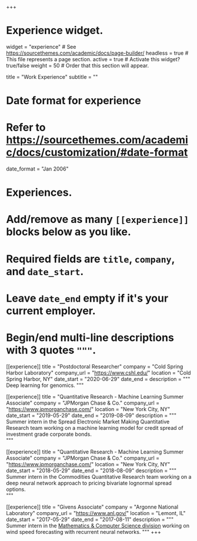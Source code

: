 +++
# Experience widget.
widget = "experience"  # See https://sourcethemes.com/academic/docs/page-builder/
headless = true  # This file represents a page section.
active = true  # Activate this widget? true/false
weight = 50  # Order that this section will appear.

title = "Work Experience"
subtitle = ""

# Date format for experience
#   Refer to https://sourcethemes.com/academic/docs/customization/#date-format
date_format = "Jan 2006"

# Experiences.
#   Add/remove as many `[[experience]]` blocks below as you like.
#   Required fields are `title`, `company`, and `date_start`.
#   Leave `date_end` empty if it's your current employer.
#   Begin/end multi-line descriptions with 3 quotes `"""`.

[[experience]]
  title = "Postdoctoral Researcher"
  company = "Cold Spring Harbor Laboratory"
  company_url = "https://www.cshl.edu/"
  location = "Cold Spring Harbor, NY"
  date_start = "2020-06-29"
  date_end = 
  description = """
  Deep learning for genomics.
  """

[[experience]]
  title = "Quantitative Research - Machine Learning Summer Associate"
  company = "JPMorgan Chase & Co."
  company_url = "https://www.jpmorganchase.com/"
  location = "New York City, NY"
  date_start = "2019-05-29"
  date_end = "2019-08-09"
  description = """
  Summer intern in the Spread Electronic Market Making Quantitative Research team working on a machine learning model for credit spread of investment grade corporate bonds.  
  """

[[experience]]
  title = "Quantitative Research - Machine Learning Summer Associate"
  company = "JPMorgan Chase & Co."
  company_url = "https://www.jpmorganchase.com/"
  location = "New York City, NY"
  date_start = "2018-05-29"
  date_end = "2018-08-09"
  description = """
  Summer intern in the Commodities Quantitative Research team working on a deep neural network approach to pricing bivariate lognormal spread options.  
  """

[[experience]]
  title = "Givens Associate"
  company = "Argonne National Laboratory"
  company_url = "https://www.anl.gov/"
  location = "Lemont, IL"
  date_start = "2017-05-29"
  date_end = "2017-08-11"
  description = """
  Summer intern in the [Mathematics & Computer Science division](https://www.anl.gov/mcs) working on wind speed forecasting with recurrent neural networks.
  """
+++
